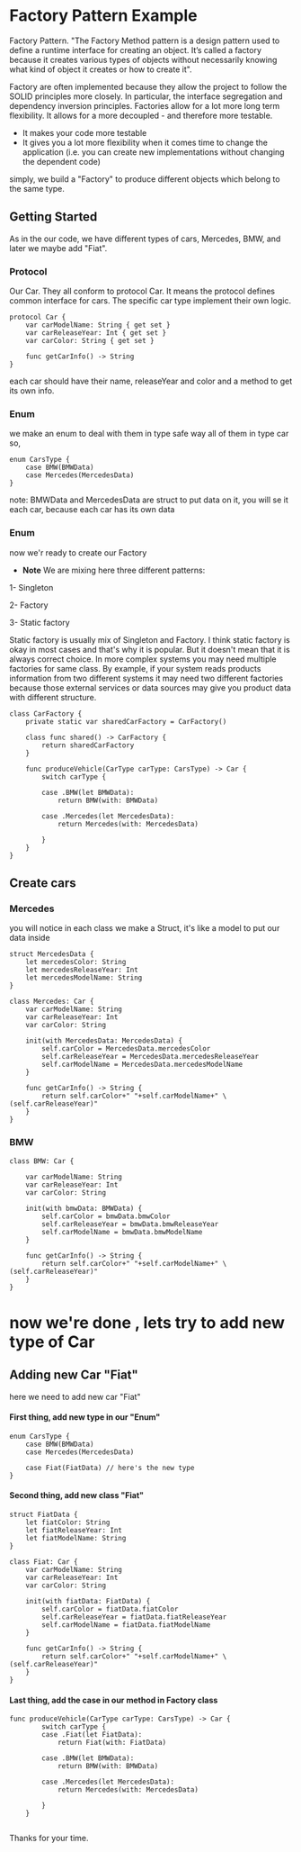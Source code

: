 # Factory Pattern Example

Factory Pattern.
"The Factory Method pattern is a design pattern used to define a runtime interface for creating an object.
It’s called a factory because it creates various types of objects without necessarily knowing what kind of object it creates or how to create it".

Factory are often implemented because they allow the project to follow the SOLID principles more closely. In particular, the interface segregation and dependency inversion principles.
Factories allow for a lot more long term flexibility. It allows for a more decoupled - and therefore more testable.
- It makes your code more testable
- It gives you a lot more flexibility when it comes time to change the application (i.e. you can create new implementations without changing the dependent code)


simply, we build a "Factory" to produce different objects which belong to the same type.

## Getting Started

As in the our code, we have different types of cars, Mercedes, BMW, and later we maybe add "Fiat".

### Protocol
Our Car.
They all conform to protocol Car. It means the protocol defines common interface for cars. The specific car type implement their own logic.

```
protocol Car {
    var carModelName: String { get set }
    var carReleaseYear: Int { get set }
    var carColor: String { get set }
    
    func getCarInfo() -> String
}
```
each car should have their name, releaseYear and color 
and a method to get its own info.

### Enum
we make an enum to deal with them in type safe way
all of them in type car
so,
```
enum CarsType {
    case BMW(BMWData)
    case Mercedes(MercedesData)
}
```
note: BMWData and MercedesData are struct to put data on it, you will se it each car, because each car has its own data


### Enum

now we'r ready to create our Factory

* **Note** We are mixing here three different patterns:

1- Singleton

2- Factory

3- Static factory

Static factory is usually mix of Singleton and Factory. 
I think static factory is okay in most cases and that's why it is popular. But it doesn't mean that it is always correct choice. In more complex systems you may need multiple factories for same class.
By example, if your system reads products information from two different systems it may need two different factories because those external services or data sources may give you product data with different structure.

```
class CarFactory {
    private static var sharedCarFactory = CarFactory()
    
    class func shared() -> CarFactory {
        return sharedCarFactory
    }
    
    func produceVehicle(CarType carType: CarsType) -> Car {
        switch carType {
            
        case .BMW(let BMWData):
            return BMW(with: BMWData)
            
        case .Mercedes(let MercedesData):
            return Mercedes(with: MercedesData)
            
        }
    }
}
```

## Create cars

### Mercedes

you will notice in each class we make a Struct,
it's like a model to put our data inside

```
struct MercedesData {
    let mercedesColor: String
    let mercedesReleaseYear: Int
    let mercedesModelName: String
}
```

```
class Mercedes: Car {
    var carModelName: String
    var carReleaseYear: Int
    var carColor: String
    
    init(with MercedesData: MercedesData) {
        self.carColor = MercedesData.mercedesColor
        self.carReleaseYear = MercedesData.mercedesReleaseYear
        self.carModelName = MercedesData.mercedesModelName
    }
    
    func getCarInfo() -> String {
        return self.carColor+" "+self.carModelName+" \(self.carReleaseYear)"
    }
}
```
### BMW

```
class BMW: Car {
    
    var carModelName: String
    var carReleaseYear: Int
    var carColor: String
    
    init(with bmwData: BMWData) {
        self.carColor = bmwData.bmwColor
        self.carReleaseYear = bmwData.bmwReleaseYear
        self.carModelName = bmwData.bmwModelName
    }
    
    func getCarInfo() -> String {
        return self.carColor+" "+self.carModelName+" \(self.carReleaseYear)"
    }
}
```

# now we're done , lets try to add new type of Car

## Adding new Car "Fiat"
here we need to add new car "Fiat"

#### First thing, add new type in our "Enum"
```
enum CarsType {
    case BMW(BMWData)
    case Mercedes(MercedesData)
    
    case Fiat(FiatData) // here's the new type
}
```

#### Second thing, add new class "Fiat"

```
struct FiatData {
    let fiatColor: String
    let fiatReleaseYear: Int
    let fiatModelName: String
}

class Fiat: Car {
    var carModelName: String
    var carReleaseYear: Int
    var carColor: String
    
    init(with fiatData: FiatData) {
        self.carColor = fiatData.fiatColor
        self.carReleaseYear = fiatData.fiatReleaseYear
        self.carModelName = fiatData.fiatModelName
    }
    
    func getCarInfo() -> String {
        return self.carColor+" "+self.carModelName+" \(self.carReleaseYear)"
    }
}

```

#### Last thing, add the case in our method in Factory class
```
func produceVehicle(CarType carType: CarsType) -> Car {
        switch carType {
        case .Fiat(let FiatData):
            return Fiat(with: FiatData)
            
        case .BMW(let BMWData):
            return BMW(with: BMWData)
            
        case .Mercedes(let MercedesData):
            return Mercedes(with: MercedesData)
            
        }
    }
    
```

Thanks for your time.
